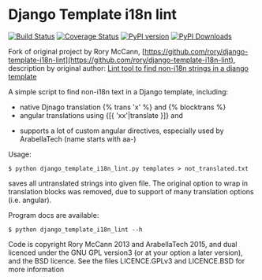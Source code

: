 Django Template i18n lint
=========================

[![Build Status](https://travis-ci.org/ArabellaTech/django-template-i18n-lint.svg?branch=master)](https://travis-ci.org/ArabellaTech/django-template-i18n-lint.svg)
[![Coverage Status](https://coveralls.io/repos/ArabellaTech/django-template-i18n-lint/badge.svg)](https://coveralls.io/r/ArabellaTech/django-template-i18n-lint)
[![PyPI version](https://pypip.in/v/django-template-i18n-lint/badge.png)](https://pypi.python.org/pypi/django-template-i18n-lint)
[![PyPI Downloads](https://pypip.in/d/django-template-i18n-lint/badge.png)](https://pypi.python.org/pypi/django-template-i18n-lint)

Fork of original project by Rory McCann, [https://github.com/rory/django-template-i18n-lint](https://github.com/rory/django-template-i18n-lint), description by original author: [Lint tool to find non-i18n strings in a django template](http://www.technomancy.org/python/django-template-i18n-lint/)

A simple script to find non-i18n text in a Django template, including:

* native Djnago translation {% trans 'x' %} and {% blocktrans %}
* angular translations using {[{ 'xx'|translate }]} and <p translate></p>
* supports a lot of custom angular directives, especially used by ArabellaTech (name starts with aa-)

Usage:

    $ python django_template_i18n_lint.py templates > not_translated.txt

saves all untranslated strings into given file. The original option to wrap in translation blocks was removed, due to 
support of many translation options (i.e. angular).

Program docs are available:

    $ python django_template_i18n_lint --h

Code is copyright Rory McCann 2013 and ArabellaTech 2015, and dual licenced under the GNU GPL version3 (or at your option a later version), and the BSD licence. See the files LICENCE.GPLv3 and LICENCE.BSD for more information

